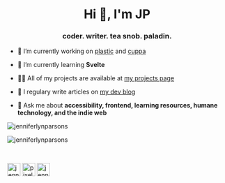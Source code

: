 <h1 align="center">Hi 👋, I'm JP</h1>
<h3 align="center">coder. writer. tea snob. paladin.</h3>

- 🔭 I’m currently working on [plastic](https://github.com/jenniferlynparsons/plastic) and [cuppa](https://github.com/jenniferlynparsons/cuppa)

- 🌱 I’m currently learning **Svelte**

- 👨‍💻 All of my projects are available at [my projects page](https://aquantityofstuff.com/projects/)

- 📝 I regulary write articles on [my dev blog](https://aquantityofstuff.com/blog/)

- 💬 Ask me about **accessibility, frontend, learning resources, humane technology, and the indie web**


<p><img src="https://github-readme-stats.vercel.app/api?username=jenniferlynparsons&show_icons=true&count_private=true" alt="jenniferlynparsons" /></p>

<p><img src="https://github-readme-stats.vercel.app/api/top-langs/?username=jenniferlynparsons&layout=compact&hide=html" alt="jenniferlynparsons" /></p>

<br />
<p align="left">
<a href="https://dev.to/jenniferlynparsons" target="blank"><img align="center" src="https://cdn.jsdelivr.net/npm/simple-icons@3.0.1/icons/dev-dot-to.svg" alt="jenniferlynparsons" height="30" width="30" /></a>
<a href="https://twitter.com/pixelpaperyarn" target="blank"><img align="center" src="https://cdn.jsdelivr.net/npm/simple-icons@3.0.1/icons/twitter.svg" alt="pixelpaperyarn" height="30" width="30" /></a>
<a href="https://linkedin.com/in/jenniferlynparsons" target="blank"><img align="center" src="https://cdn.jsdelivr.net/npm/simple-icons@3.0.1/icons/linkedin.svg" alt="jenniferlynparsons" height="30" width="30" /></a>
</p>
